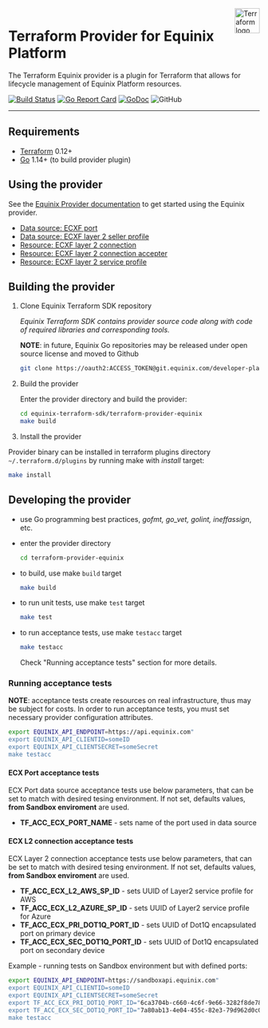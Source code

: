 <a href="https://terraform.io">
    <img src="https://cdn.rawgit.com/hashicorp/terraform-website/master/content/source/assets/images/logo-hashicorp.svg" alt="Terraform logo" title="Terraform" align="right" height="50" />
</a>

# Terraform Provider for Equinix Platform

The Terraform Equinix provider is a plugin for Terraform that allows for lifecycle management of Equinix Platform resources.

[![Build Status](https://travis-ci.com/equinix/terraform-provider-equinix.svg?branch=master)](https://travis-ci.com/github/equinix/terraform-provider-equinix)
[![Go Report Card](https://goreportcard.com/badge/github.com/equinix/terraform-provider-equinix)](https://goreportcard.com/report/github.com/equinix/terraform-provider-equinix)
[![GoDoc](https://godoc.org/github.com/go-resty/resty?status.svg)](https://godoc.org/github.com/equinix/terraform-provider-equinix)
![GitHub](https://img.shields.io/github/license/equinix/terraform-provider-equinix)

---

## Requirements

- [Terraform](https://www.terraform.io/downloads.html) 0.12+
- [Go](https://golang.org/doc/install) 1.14+ (to build provider plugin)

## Using the provider

See the [Equinix Provider documentation](website/docs/index.html) to get started using the Equinix
provider.

- [Data source: ECXF port](website/docs/d/ecx_port.html)
- [Data source: ECXF layer 2 seller
  profile](website/docs/d/ecx_l2_sellerprofile.html)
- [Resource: ECXF layer 2 connection](website/docs/r/ecx_l2_connection.html)
- [Resource: ECXF layer 2 connection
  accepter](website/docs/r/ecx_l2_connection_accepter.html)
- [Resource: ECXF layer 2 service
  profile](website/docs/r/ecx_l2_serviceprofile.html)

## Building the provider

1. Clone Equinix Terraform SDK repository

   _Equinix Terraform SDK contains provider source code along with code of required libraries and corresponding tools._

   **NOTE**: in future, Equinix Go repositories may be released under open source license and moved to Github

   ```sh
   git clone https://oauth2:ACCESS_TOKEN@git.equinix.com/developer-platform/equinix-terraform-sdk.git
   ```

2. Build the provider

   Enter the provider directory and build the provider:

   ```sh
   cd equinix-terraform-sdk/terraform-provider-equinix
   make build
   ```

3. Install the provider

Provider binary can be installed in terraform plugins directory `~/.terraform.d/plugins` by running make with _install_ target:

```sh
make install
```

## Developing the provider

- use Go programming best practices, _gofmt, go_vet, golint, ineffassign_, etc.
- enter the provider directory

  ```sh
  cd terraform-provider-equinix
  ```

- to build, use make `build` target

  ```sh
  make build
  ```

- to run unit tests, use make `test` target

  ```sh
  make test
  ```

- to run acceptance tests, use make `testacc` target

  ```sh
  make testacc
  ```

  Check "Running acceptance tests" section for more details.

### Running acceptance tests

**NOTE**: acceptance tests create resources on real infrastructure, thus may be subject for costs. In order to run acceptance tests, you must set necessary provider configuration attributes.

```sh
export EQUINIX_API_ENDPOINT=https://api.equinix.com"
export EQUINIX_API_CLIENTID=someID
export EQUINIX_API_CLIENTSECRET=someSecret
make testacc
```

#### ECX Port acceptance tests

ECX Port data source acceptance tests use below parameters, that can be set to match with desired tesing environment. If not set, defaults values, **from Sandbox enviroment** are used.

- **TF_ACC_ECX_PORT_NAME** - sets name of the port used in data source

#### ECX L2 connection acceptance tests

ECX Layer 2 connection acceptance tests use below parameters, that can be set to match with desired tesing environment. If not set, defaults values, **from Sandbox enviroment** are used.

- **TF_ACC_ECX_L2_AWS_SP_ID** - sets UUID of Layer2 service profile for AWS
- **TF_ACC_ECX_L2_AZURE_SP_ID** - sets UUID of Layer2 service profile for Azure
- **TF_ACC_ECX_PRI_DOT1Q_PORT_ID** - sets UUID of Dot1Q encapsulated port on primary device
- **TF_ACC_ECX_SEC_DOT1Q_PORT_ID** - sets UUID of Dot1Q encapsulated port on secondary device

Example - running tests on Sandbox environment but with defined ports:

```sh
export EQUINIX_API_ENDPOINT=https://sandboxapi.equinix.com"
export EQUINIX_API_CLIENTID=someID
export EQUINIX_API_CLIENTSECRET=someSecret
export TF_ACC_ECX_PRI_DOT1Q_PORT_ID="6ca3704b-c660-4c6f-9e66-3282f8de787b"
export TF_ACC_ECX_SEC_DOT1Q_PORT_ID="7a80ab13-4e04-455c-82e3-79d962d0c0c3"
make testacc
```
